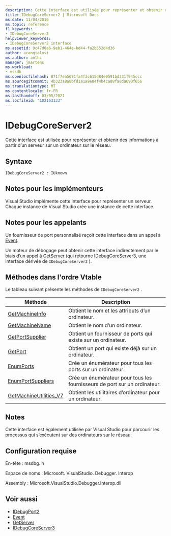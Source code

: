 ```yaml
---
description: Cette interface est utilisée pour représenter et obtenir des informations à partir d’un serveur sur un ordinateur sur le réseau.
title: IDebugCoreServer2 | Microsoft Docs
ms.date: 11/04/2016
ms.topic: reference
f1_keywords:
- IDebugCoreServer2
helpviewer_keywords:
- IDebugCoreServer2 interface
ms.assetid: 9c47d0a6-9eb1-464e-bd44-fa2b552d4d36
author: acangialosi
ms.author: anthc
manager: jmartens
ms.workload:
- vssdk
ms.openlocfilehash: 871f7ea5671fa4f3c615d84e0591bd331f945ccc
ms.sourcegitcommit: 4b323a8a8bfd1a1a9e84f4b4ca88fa8da690f656
ms.translationtype: MT
ms.contentlocale: fr-FR
ms.lasthandoff: 03/05/2021
ms.locfileid: "102163133"
---
```

# <a name="idebugcoreserver2"></a>IDebugCoreServer2
Cette interface est utilisée pour représenter et obtenir des informations à partir d’un serveur sur un ordinateur sur le réseau.

## <a name="syntax"></a>Syntaxe

```
IDebugCoreServer2 : IUknown
```

## <a name="notes-for-implementers"></a>Notes pour les implémenteurs
 Visual Studio implémente cette interface pour représenter un serveur. Chaque instance de Visual Studio crée une instance de cette interface.

## <a name="notes-for-callers"></a>Notes pour les appelants
 Un fournisseur de port personnalisé reçoit cette interface dans un appel à [Event](../../../extensibility/debugger/reference/idebugportevents2-event.md).

 Un moteur de débogage peut obtenir cette interface indirectement par le biais d’un appel à [GetServer](../../../extensibility/debugger/reference/idebugdefaultport2-getserver.md) (qui retourne [IDebugCoreServer3](../../../extensibility/debugger/reference/idebugcoreserver3.md), une interface dérivée de `IDebugCoreServer2` ).

## <a name="methods-in-vtable-order"></a>Méthodes dans l'ordre Vtable
 Le tableau suivant présente les méthodes de `IDebugCoreServer2` .

|Méthode|Description|
|------------|-----------------|
|[GetMachineInfo](../../../extensibility/debugger/reference/idebugcoreserver2-getmachineinfo.md)|Obtient le nom et les attributs d’un ordinateur.|
|[GetMachineName](../../../extensibility/debugger/reference/idebugcoreserver2-getmachinename.md)|Obtient le nom d’un ordinateur.|
|[GetPortSupplier](../../../extensibility/debugger/reference/idebugcoreserver2-getportsupplier.md)|Obtient un fournisseur de ports qui existe sur un ordinateur.|
|[GetPort](../../../extensibility/debugger/reference/idebugcoreserver2-getport.md)|Obtient un port qui existe déjà sur un ordinateur.|
|[EnumPorts](../../../extensibility/debugger/reference/idebugcoreserver2-enumports.md)|Crée un énumérateur pour tous les ports sur un ordinateur.|
|[EnumPortSuppliers](../../../extensibility/debugger/reference/idebugcoreserver2-enumportsuppliers.md)|Crée un énumérateur pour tous les fournisseurs de port sur un ordinateur.|
|[GetMachineUtilities_V7](../../../extensibility/debugger/reference/idebugcoreserver2-getmachineutilities-v7.md)|Obtient les utilitaires d’ordinateur pour un ordinateur.|

## <a name="remarks"></a>Notes
 Cette interface est également utilisée par Visual Studio pour parcourir les processus qui s’exécutent sur des ordinateurs sur le réseau.

## <a name="requirements"></a>Configuration requise
 En-tête : msdbg. h

 Espace de noms : Microsoft. VisualStudio. Debugger. Interop

 Assembly : Microsoft.VisualStudio.Debugger.Interop.dll

## <a name="see-also"></a>Voir aussi
- [IDebugPort2](../../../extensibility/debugger/reference/idebugport2.md)
- [Event](../../../extensibility/debugger/reference/idebugportevents2-event.md)
- [GetServer](../../../extensibility/debugger/reference/idebugdefaultport2-getserver.md)
- [IDebugCoreServer3](../../../extensibility/debugger/reference/idebugcoreserver3.md)
